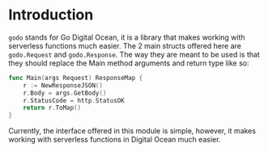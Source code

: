 # Introduction

`godo` stands for Go Digital Ocean, it is a library that makes working with
serverless functions much easier. The 2 main structs offered here are
`godo.Request` and `godo.Response`. The way they are meant to be used is that
they should replace the Main method arguments and return type like so:

```go
func Main(args Request) ResponseMap {
    r := NewResponseJSON()
    r.Body = args.GetBody()
    r.StatusCode = http.StatusOK
    return r.ToMap()
}
```

Currently, the interface offered in this module is simple, however, it makes
working with serverless functions in Digital Ocean much easier.

